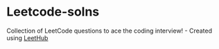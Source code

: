 # Leetcode-solns
Collection of LeetCode questions to ace the coding interview! - Created using [LeetHub](https://github.com/QasimWani/LeetHub)
